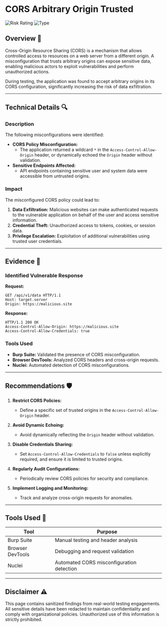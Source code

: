 # CORS Arbitrary Origin Trusted

![Risk Rating](https://img.shields.io/badge/Risk-High-red) ![Type](https://img.shields.io/badge/Type-Misconfiguration-blue)

## Overview 📖
Cross-Origin Resource Sharing (CORS) is a mechanism that allows controlled access to resources on a web server from a different origin. A misconfiguration that trusts arbitrary origins can expose sensitive data, enabling malicious actors to exploit vulnerabilities and perform unauthorized actions.

During testing, the application was found to accept arbitrary origins in its CORS configuration, significantly increasing the risk of data exfiltration.

---

## Technical Details 🔍

### Description
The following misconfigurations were identified:
- **CORS Policy Misconfiguration:**
  - The application returned a wildcard `*` in the `Access-Control-Allow-Origin` header, or dynamically echoed the `Origin` header without validation.
- **Sensitive Endpoints Affected:**
  - API endpoints containing sensitive user and system data were accessible from untrusted origins.

### Impact
The misconfigured CORS policy could lead to:
1. **Data Exfiltration:** Malicious websites can make authenticated requests to the vulnerable application on behalf of the user and access sensitive information.
2. **Credential Theft:** Unauthorized access to tokens, cookies, or session data.
3. **Privilege Escalation:** Exploitation of additional vulnerabilities using trusted user credentials.

---

## Evidence 📂

### Identified Vulnerable Response
**Request:**
```http
GET /api/v1/data HTTP/1.1
Host: target.server
Origin: https://malicious.site
```

**Response:**
```http
HTTP/1.1 200 OK
Access-Control-Allow-Origin: https://malicious.site
Access-Control-Allow-Credentials: true
```

### Tools Used
- **Burp Suite:** Validated the presence of CORS misconfiguration.
- **Browser DevTools:** Analyzed CORS headers and cross-origin requests.
- **Nuclei:** Automated detection of CORS misconfigurations.

---

## Recommendations 🛡️

1. **Restrict CORS Policies:**
   - Define a specific set of trusted origins in the `Access-Control-Allow-Origin` header.

2. **Avoid Dynamic Echoing:**
   - Avoid dynamically reflecting the `Origin` header without validation.

3. **Disable Credentials Sharing:**
   - Set `Access-Control-Allow-Credentials` to `false` unless explicitly required, and ensure it is limited to trusted origins.

4. **Regularly Audit Configurations:**
   - Periodically review CORS policies for security and compliance.

5. **Implement Logging and Monitoring:**
   - Track and analyze cross-origin requests for anomalies.

---

## Tools Used 🔧
| Tool            | Purpose                              |
|-----------------|--------------------------------------|
| Burp Suite      | Manual testing and header analysis  |
| Browser DevTools| Debugging and request validation     |
| Nuclei          | Automated CORS misconfiguration detection |

---

## Disclaimer ⚠️
This page contains sanitized findings from real-world testing engagements. All sensitive details have been redacted to maintain confidentiality and comply with organizational policies. Unauthorized use of this information is strictly prohibited.
